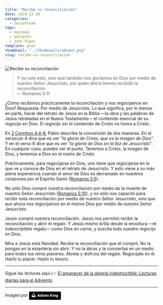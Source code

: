 ```yaml
---
title: "Recibe su reconciliación"
date: 2019-12-20
categories:
  - JesusFreak
tags:
  - navidad
  - adviento
  - John Piper
template: post
thumbnail: "../thumbnails/advent.png"
slug: recibe-su-reconciliacion
---
```


![Recibe su reconciliación](https://i.imgur.com/AVfyuLI.jpg)

> Y no solo esto, sino que también nos gloriamos en Dios por medio de nuestro Señor Jesucristo, por quien ahora hemos recibido la reconciliación. <br>— Romanos 5:11

¿Cómo recibimos prácticamente la reconciliación y nos regocijamos en Dios? Respuesta: Por medio de Jesucristo. Lo que significa, por lo menos en parte, hacer del retrato de Jesús en la Biblia —la obra y las palabras de Jesús retratadas en el Nuevo Testamento— el contenido esencial de su regocijo en Dios. El regocijo sin el contenido de Cristo no honra a Cristo.

En [2 Corintios 4:4-6](https://www.biblegateway.com/passage/?search=2+Corintios+4%3A4-6&version=LBLA), Pablo describe la conversión de dos maneras. En el versículo 4 dice que es ver _"la gloria de Cristo, que es la imagen de Dios"_. Y en el verso 6 dice que es ver _"la gloria de Dios en la faz de Jesucristo"_. En cualquier caso, puedes ver el punto. Tenemos a Cristo, la imagen de Dios, y tenemos a Dios en el rostro de Cristo.

Prácticamente, para regocijarse en Dios, uno tiene que regocijarse en lo que ve y conoce de Dios en el retrato de Jesucristo. Y esto viene a su más plena experiencia cuando el amor de Dios es derramado en nuestros corazones por el Espíritu Santo ([Romanos 5:5](https://www.biblegateway.com/passage/?search=Romanos+5%3A5&version=LBLA)).

No sólo Dios compró nuestra reconciliación por medio de la muerte de nuestro Señor Jesucristo ([Romanos 5:10](https://www.biblegateway.com/passage/?search=Romanos+5%3A10&version=LBLA)), y no sólo nos capacitó para recibir esta reconciliación por medio de nuestro Señor Jesucristo, sino que aun ahora nos regocijamos en el mismo Dios por medio de nuestro Señor Jesucristo.

Jesús compró nuestra reconciliación. Jesús nos permitió recibir la reconciliación y abrir el regalo. Y Jesús mismo brilla desde la envoltura —el indescriptible regalo— como Dios en carne, y suscita todo nuestro regocijo en Dios.

Mira a Jesús esta Navidad. Recibe la reconciliación que él compró. No la pongas en la estantería sin abrir. Y no la abras y la conviertas en un medio para todos tus otros placeres. Ábrela y disfruta del regalo. Regocíjate en él. Hazlo tu placer. Hazlo tu tesoro.

---

Sigue las lecturas aquí 👉 [El amanecer de la alegría indestructible: Lecturas diarias para el Adviento](/el-amanecer-de-una-alegria-indestructible)

---

Imagen por <a style="background-color:black;color:white;text-decoration:none;padding:4px 6px;font-family:-apple-system, BlinkMacSystemFont, &quot;San Francisco&quot;, &quot;Helvetica Neue&quot;, Helvetica, Ubuntu, Roboto, Noto, &quot;Segoe UI&quot;, Arial, sans-serif;font-size:12px;font-weight:bold;line-height:1.2;display:inline-block;border-radius:3px" href="https://unsplash.com/@adriensking?utm_medium=referral&amp;utm_campaign=photographer-credit&amp;utm_content=creditBadge" target="_blank" rel="noopener noreferrer" title="Download free do whatever you want high-resolution photos from Adrien King"><span style="display:inline-block;padding:2px 3px"><svg xmlns="http://www.w3.org/2000/svg" style="height:12px;width:auto;position:relative;vertical-align:middle;top:-2px;fill:white" viewBox="0 0 32 32"><title>unsplash-logo</title><path d="M10 9V0h12v9H10zm12 5h10v18H0V14h10v9h12v-9z"></path></svg></span><span style="display:inline-block;padding:2px 3px">Adrien King</span></a>
